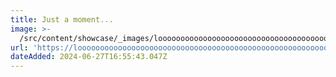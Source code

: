 ```yaml
---
title: Just a moment...
image: >-
  /src/content/showcase/_images/loooooooooooooooooooooooooooooooooooooooooooooooooooooooooooooo.ong.webp
url: 'https://loooooooooooooooooooooooooooooooooooooooooooooooooooooooooooooo.ong/'
dateAdded: 2024-06-27T16:55:43.047Z
---
```


